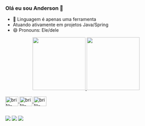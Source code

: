 ### Olá eu sou Anderson 👋

- 🔭 Linguagem é apenas uma ferramenta
- Atuando ativamente em projetos Java/Spring
- 😄 Pronouns: Ele/dele

<div align="center">
  <a href="https://github.com/andersonbritogarcia">
  <img height="165em" src="https://github-readme-stats.vercel.app/api?username=andersonbritogarcia&show_icons=true&theme=dark&include_all_commits=true&count_private=true"/>
  <img height="165em" src="https://github-readme-stats.vercel.app/api/top-langs/?username=andersonbritogarcia&layout=compact&langs_count=7&theme=dark"/>
</div>

  <div style="display: inline_block"><br>
  <img align="center" alt="brito-java" height="30" width="40" src="https://cdn.jsdelivr.net/gh/devicons/devicon/icons/java/java-original.svg">
  <img align="center" alt="brito-csharp" height="30" width="40" src="https://cdn.jsdelivr.net/gh/devicons/devicon/icons/csharp/csharp-original.svg">
  <img align="center" alt="brito-postgres" height="30" width="40" src="https://cdn.jsdelivr.net/gh/devicons/devicon/icons/postgresql/postgresql-original.svg">        
</div>
  
  ##
  
<div> 		
	<a href="https://twitter.com/britotech" target="_blank"><img src="https://img.shields.io/badge/Twitter-1DA1F2?style=for-the-badge&logo=twitter&logoColor=white" target="_blank"></a>
  <a href="https://www.linkedin.com/in/andersonbritogarcia" target="_blank"><img src="https://img.shields.io/badge/-LinkedIn-%230077B5?style=for-the-badge&logo=linkedin&logoColor=white" target="_blank"></a>
  <a href = "mailto:andersonbritogarcia@gmail.com"><img src="https://img.shields.io/badge/-Gmail-%23333?style=for-the-badge&logo=gmail&logoColor=white" target="_blank"></a>
	   
</div> 

